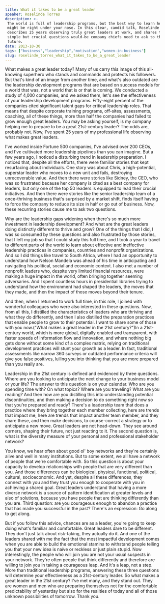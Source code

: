 ```yaml
---
title: What it takes to be a great leader
speaker: Roselinde Torres
description: >-
 The world is full of leadership programs, but the best way to learn how to lead
 might be right under your nose. In this clear, candid talk, Roselinde Torres
 describes 25 years observing truly great leaders at work, and shares the three
 simple but crucial questions would-be company chiefs need to ask to thrive in the
 future.
date: 2013-10-30
tags: ["business","leadership","motivation","women-in-business"]
slug: roselinde_torres_what_it_takes_to_be_a_great_leader
---
```


What makes a great leader today? Many of us carry this image of this all-knowing superhero
who stands and commands and protects his followers. But that's kind of an image from
another time, and what's also outdated are the leadership development programs that are
based on success models for a world that was, not a world that is or that is coming. We
conducted a study of 4,000 companies, and we asked them, let's see the effectiveness of
your leadership development programs. Fifty-eight percent of the companies cited
significant talent gaps for critical leadership roles. That means that despite corporate
training programs, off-sites, assessments, coaching, all of these things, more than half
the companies had failed to grow enough great leaders. You may be asking yourself, is my
company helping me to prepare to be a great 21st-century leader? The odds are, probably
not. Now, I've spent 25 years of my professional life observing what makes great
leaders.

I've worked inside Fortune 500 companies, I've advised over 200 CEOs, and I've cultivated
more leadership pipelines than you can imagine. But a few years ago, I noticed a
disturbing trend in leadership preparation. I noticed that, despite all the efforts, there
were familiar stories that kept resurfacing about individuals. One story was about Chris,
a high-potential, superstar leader who moves to a new unit and fails, destroying
unrecoverable value. And then there were stories like Sidney, the CEO, who was so
frustrated because her company is cited as a best company for leaders, but only one of the
top 50 leaders is equipped to lead their crucial initiatives. And then there were stories
like the senior leadership team of a once-thriving business that's surprised by a market
shift, finds itself having to force the company to reduce its size in half or go out of
business. Now, these recurring stories cause me to ask two questions.

Why are the leadership gaps widening when there's so much more investment in leadership
development? And what are the great leaders doing distinctly different to thrive and grow?
One of the things that I did, I was so consumed by these questions and also frustrated by
those stories, that I left my job so that I could study this full time, and I took a year
to travel to different parts of the world to learn about effective and ineffective
leadership practices in companies, countries and nonprofit organizations. And so I did
things like travel to South Africa, where I had an opportunity to understand how Nelson
Mandela was ahead of his time in anticipating and navigating his political, social and
economic context. I also met a number of nonprofit leaders who, despite very limited
financial resources, were making a huge impact in the world, often bringing together
seeming adversaries. And I spent countless hours in presidential libraries trying to
understand how the environment had shaped the leaders, the moves that they made, and then
the impact of those moves beyond their tenure.

And then, when I returned to work full time, in this role, I joined with wonderful
colleagues who were also interested in these questions. Now, from all this, I distilled the
characteristics of leaders who are thriving and what they do differently, and then I also
distilled the preparation practices that enable people to grow to their potential. I want
to share some of those with you now.("What makes a great leader in the 21st century?")In a
21st-century world, which is more global, digitally enabled and transparent, with faster
speeds of information flow and innovation, and where nothing big gets done without some
kind of a complex matrix, relying on traditional development practices will stunt your
growth as a leader. In fact, traditional assessments like narrow 360 surveys or outdated
performance criteria will give you false positives, lulling you into thinking that you are
more prepared than you really are.

Leadership in the 21st century is defined and evidenced by three questions. Where are you
looking to anticipate the next change to your business model or your life? The answer to
this question is on your calendar. Who are you spending time with? On what topics? Where
are you traveling? What are you reading? And then how are you distilling this into
understanding potential discontinuities, and then making a decision to do something right
now so that you're prepared and ready? There's a leadership team that does a practice
where they bring together each member collecting, here are trends that impact me, here are
trends that impact another team member, and they share these, and then make decisions, to
course-correct a strategy or to anticipate a new move. Great leaders are not head-down.
They see around corners, shaping their future, not just reacting to it. The second question
is, what is the diversity measure of your personal and professional stakeholder
network?

You know, we hear often about good ol' boy networks and they're certainly alive and well
in many institutions. But to some extent, we all have a network of people that we're
comfortable with. So this question is about your capacity to develop relationships with
people that are very different than you. And those differences can be biological,
physical, functional, political, cultural, socioeconomic. And yet, despite all these
differences, they connect with you and they trust you enough to cooperate with you in
achieving a shared goal. Great leaders understand that having a more diverse network is a
source of pattern identification at greater levels and also of solutions, because you have
people that are thinking differently than you are. Third question: are you courageous
enough to abandon a practice that has made you successful in the past? There's an
expression: Go along to get along.

But if you follow this advice, chances are as a leader, you're going to keep doing what's
familiar and comfortable. Great leaders dare to be different. They don't just talk about
risk-taking, they actually do it. And one of the leaders shared with me the fact that the
most impactful development comes when you are able to build the emotional stamina to
withstand people telling you that your new idea is naïve or reckless or just plain stupid.
Now interestingly, the people who will join you are not your usual suspects in your
network. They're often people that think differently and therefore are willing to join you
in taking a courageous leap. And it's a leap, not a step. More than traditional leadership
programs, answering these three questions will determine your effectiveness as a
21st-century leader. So what makes a great leader in the 21st century? I've met many, and
they stand out. They are women and men who are preparing themselves not for the
comfortable predictability of yesterday but also for the realities of today and all of
those unknown possibilities of tomorrow. Thank you.

<!--
ad_duration=3.33
event="TED@BCG San Francisco"
external_start_time=0
has_talk_citation=0
intro_duration=11.82
is_subtitle_required="False"
is_talk_featured="True"
language="en"
language_swap="False"
native_language="en"
number_of_related_talks=6
number_of_speakers=1
number_of_subtitled_videos=35
number_of_tags=4
number_of_talk_download_languages=35
number_of_talk_more_resources=0
number_of_talk_recommendations=3
number_of_talks_take_actions=0
post_ad_duration=0.83
published_timestamp="2014-02-19 16:00:16"
recording_date="2013-10-30"
speaker_description="Leadership expert"
speaker_is_published=1
speaker_name="Roselinde Torres"
talk_more_resources=[]
talk_name="What it takes to be a great leader"
talk_recommendations_blurb="The leadership expert shares books and articles that dig deeper into her big questions about courage, diversity and leadership."
talks_tags=["business","leadership","motivation","women-in-business"]
talks_take_action=[]
url_photo_speaker="https://pe.tedcdn.com/images/ted/dc448a5eebf905b9075372801319e1c4a6f86b98_254x191.jpg"
url_photo_talk="https://s3.amazonaws.com/talkstar-photos/uploads/c75b9d11-5df9-4bfb-9ecb-3a08aa220ae2/RoselindeTorres_2013S-embed.jpg"
url_webpage="https://www.ted.com/talks/roselinde_torres_what_it_takes_to_be_a_great_leader"
video_type_name="TED Institute Talk"
-->